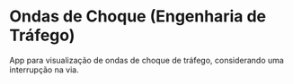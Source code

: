 # Ondas de Choque (Engenharia de Tráfego)

App para visualização de ondas de choque de tráfego, considerando uma interrupção na via.

